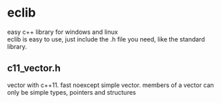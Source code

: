# eclib
easy c++ library for windows and linux<br>
eclib is easy to use, just include the .h file you need, like the standard library.<br>
## c11_vector.h
vector with c++11. fast noexcept simple vector. members of a vector can only be simple types, pointers and structures<br>
